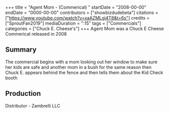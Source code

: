 +++
title = "Agent Mom - (Commerical) "
startDate = "2008-00-00"
endDate = "0000-00-00"
contributors = ["showbizdudebeta"]
citations = ["https://www.youtube.com/watch?v=xaAZMLgi4T8&t=6s"]
credits = ["SproutFan2019"]
mediaDuration = ":15"
tags = ["Commercials"]
categories = ["Chuck E. Cheese's"]
+++
Agent Mom was a Chuck E Cheese Commerical released in  2008   

## Summary 

The commercial begins with a mom looking out her window to make sure her kids are safe and another mom in a bush for the same reason then Chuck E. appears behind the fence and then tells them about the Kid Check booth 

## Production

Distributor - Zambrelli LLC 
